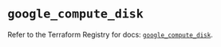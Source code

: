 # `google_compute_disk`

Refer to the Terraform Registry for docs: [`google_compute_disk`](https://registry.terraform.io/providers/hashicorp/google/5.16.0/docs/resources/compute_disk).
